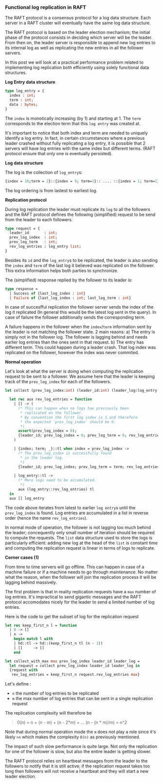 ### Functional log replication in RAFT

The RAFT protocol is a consensus protocol for a log data structure. Each server 
in a RAFT cluster will eventually have the same log data structure. 

The RAFT protocol is based on the leader election mechanism; the initial phase of the protocol consists 
in deciding which server will be the leader. From then on, the leader server is responsible to append 
new log entries to its internal log as well as replicating the new entries in all the follower servers. 

In this post we will look at a practical performance problem related to implementing log replication 
both efficiently using solely functional data structures.

**Log Entry data structure**

```OCaml 
type log_entry = {
  index : int;
  term : int;
  data : bytes;
}
```

The `index` is monotically increasing (by 1) and starting at 1. 
The `term` corresponds to the election term that this `log entry` was created at. 

It's important to notice that both index and term are needed to uniquely identify a log 
entry. In fact, in certain circumstances where a previous leader crashed without fully 
replicating a log entry, it is possible that 2 servers will have log entries with 
the same index but different terms. (RAFT protocol ensure that only one is eventually persisted). 

**Log data structure**

The log is the collection of `log_entry`s:

```OCaml
{index = 10;term = 2}::{index = 9; term=1}:: .... ::{index = 1; term=1}::[]
```

The log ordering is from lastest to earliest log.  

**Replication protocol**

During log replication the leader must replicate its `log` to all the followers and the RAFT protocol 
defines the following (simplified) request to be send from the leader to each followers.

```OCaml
type request = {
  leader_id       : int;
  prev_log_index  : int;
  prev_log_term   : int;
  rev_log_entries : log_entry list;
}
```

Besides its `id` and the `log_entry`s to be replicated, the leader is also sending 
the `index` and `term` of the last log it believed was replicated on the follower. This extra
information helps both parties to synchronize. 

The (simplified) response replied by the follower to its leader is:

```OCaml
type response =
  | Success of {last_log_index : int} 
  | Failure of {last_log_index : int; last_log_term : int} 
```

In case of succesfful replication the follower server sends the index of the log it replicated (In general this would 
be the latest log sent in the query).  In case of failure the follower additionally sends the corresponding term. 

A failure happens in the follower when the `index`/`term` information sent by the leader is not matching 
the follower state. 2 main reaons:
a) The entry is simply not in the follower log. The follower is lagging behind and 
   needs earlier log entries than the ones sent in that request. 
b) The entry has different term. This could happen during a leader crash. That log index was 
   replicated on the follower, however the index was never commited.

**Normal operation**

Let's look at what the server is doing when computing the replication request to be 
sent to a follower. We assume here that the leader is keeping track of the `prev_log_index`
for each of the followers.

```OCaml
let collect (prev_log_index:int) (leader_id:int) (leader_log:log_entry list) = 

  let rec aux rev_log_entries = function
    | [] -> (
      (* This can happen when no logs hae previously been 
       * replicated on the follower. 
       * By convention the first log index is 1 and therefore
       * the expected `prev_log_index` should be 0. 
       *)
      assert(prev_log_index = 0); 
      {leader_id; prev_log_index = 0; prev_log_term = 0; rev_log_entries} 
    )

    | {index; term; _}::tl when index = prev_log_index -> 
      (* The prev_log_index is successfully found 
       * in the leader log. 
       *)
      {leader_id; prev_log_index; prev_log_term = term; rev_log_entries} 
    
    | log_entry::tl -> 
      (* More logs need to be accumulated. 
       *)
      aux (log_entry::rev_log_entries) tl 
  in
  aux [] log_entry
```

The code above iterates from latest to earlier `log entry`s until the `prev_log_index` is found. Log entries
are accumulated in a list in reverse order (hence the name `rev_log_entries`). 

In normal mode of operation, the follower is not lagging too much behind the leader; concequently only 
small number of iteration should be required to compute the requests. 
The `list` data structure used to store the logs is particularly efficient: adding new log at the head of the 
`list` is constant time and computing the replication request is linear in terms of logs to replicate. 

**Corner cases (1)**

From time to time servers will go offline. This can happen in case of a machine failure or if a machine needs to 
go through maintenance. No matter what the reason, when the follower will join the replication process it will be lagging
behind massively. 

The first problem is that in reality replication requests have a `max` number of log entries. It's impractical to send 
gigantic messages and the RAFT protocol accomodates nicely for the leader to send a limited number of log entries.

Here is the code to get the subset of log for the replication request 

```OCaml
let rec keep_first_n l = function
  | 0 -> []
  | n ->
    begin match l with
    | hd::tl -> hd::(keep_first_n tl (n - 1))
    | []     -> []
    end

let collect_with_max max prev_log_index leader_id leader_log = 
  let request = collect prev_log_index leader_id leader_log in 
  {request with 
   rev_log_entries = keep_first_n request.rev_log_entries max}
```

Let's define :
* `n` the number of log entries to be replicated 
* `m` the max number of log entries that can be sent in a single replication request

The replication complexity will therefore be 
> 0(n) = n + (n - m) + (n - 2\*m) + ... (n - (n * m)/m)
> = n^2

Note that during normal operation mode the `m` does not play a role since it's likely `>n` 
which makes the complexity `O(n)` as previously mentioned.

The impact of such slow performance is quite large. Not only the replication for one of the 
follower is slow, but also the entire leader is getting slower. 

The RAFT protocol relies on heartbeat messages from the leader to 
the followers to notify that it is still active; if the replication request 
takes too long then followers will not receive a heartbeat and they 
will start a new leader election.  
